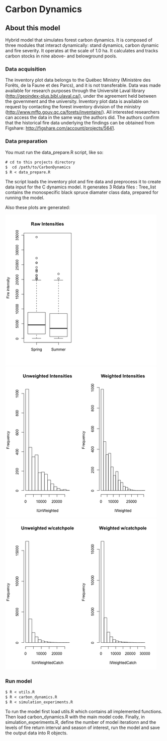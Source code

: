# Carbon Dynamics

## About this model

Hybrid model that simulates forest carbon dynamics. It is composed of three modules that interact dynamically: stand dynamics, carbon dynamic and fire severity. It operates at the scale of 1.0 ha. It calculates and tracks carbon stocks in nine above- and belowground pools.

### Data acquisition

The inventory plot data belongs to the Québec Ministry (Ministère des Forêts, de la Faune et des Parcs), and it is not transferable. Data was made available for research purposes through the Université Laval library (http://geoindex-plus.bibl.ulaval.ca/), under the agreement held between the government and the university. Inventory plot data is available on request by contacting the forest inventory division of the ministry (http://www.mffp.gouv.qc.ca/forets/inventaire/). All interested researchers can access the data in the same way the authors did. The authors confirm that the historical fire data underlying the findings can be obtained from Figshare: http://figshare.com/account/projects/5641.

### Data preparation

You must run the data_prepare.R script, like so:

    # cd to this projects directory
    $  cd /path/to/CarbonDynamics
    $ R < data_prepare.R

The script loads the inventory plot and fire data and preprocess it to create data input for the C dynamics model. It generates 3 Rdata files : Tree_list contains the monospecific black spruce diamater class data, 
prepared for running the model.

Also these plots are generated:

<img src="plots/Fire_intensities_by_fire_season.png">
<img src="plots/Histograms_size_weighted.png">
<img src="plots/Histograms_size_weighted_catchpole.png">


### Run model
    $ R < utils.R
    $ R < carbon_dynamics.R
    $ R < simulation_experiments.R
    
To run the model first load utils.R which contains all implemented functions. Then load carbon_dynamics.R with the main model code. Finally, in simulation_experiments.R, define the number of model iterationn and the levels of fire return interval and season of interest, run the model and save the output data into R objects.
